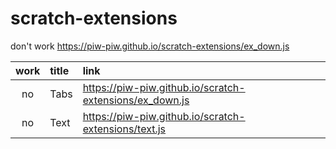 # scratch-extensions
don't work
https://piw-piw.github.io/scratch-extensions/ex_down.js

|work|title|link|
|:-:|:--|:--|
|no|Tabs|https://piw-piw.github.io/scratch-extensions/ex_down.js|
|no|Text|https://piw-piw.github.io/scratch-extensions/text.js|
